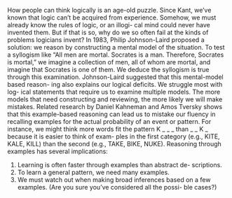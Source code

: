 How people can think logically is an age-old puzzle. Since Kant,
we’ve known that logic can’t be acquired from experience.
Somehow, we must already know the rules of logic, or an illogi-
cal mind could never have invented them. But if that is so, why
do we so often fail at the kinds of problems logicians invent?
In 1983, Philip Johnson-Laird proposed a solution: we reason by
constructing a mental model of the situation.
To test a syllogism like “All men are mortal. Socrates is a man.
Therefore, Socrates is mortal,” we imagine a collection of men,
all of whom are mortal, and imagine that Socrates is one of
them. We deduce the syllogism is true through this examination.
Johnson-Laird suggested that this mental-model based reason-
ing also explains our logical deficits. We struggle most with log-
ical statements that require us to examine multiple models. The
more models that need constructing and reviewing, the more
likely we will make mistakes.
Related research by Daniel Kahneman and Amos Tversky shows
that this example-based reasoning can lead us to mistake our
fluency in recalling examples for the actual probability of an
event or pattern. For instance, we might think more words fit the
pattern K _ _ _ than _ _ K _ because it is easier to think of exam-
ples in the first category (e.g., KITE, KALE, KILL) than the second
(e.g., TAKE, BIKE, NUKE).
Reasoning through examples has several implications:
1. Learning is often faster through examples than abstract de-
scriptions.
2. To learn a general pattern, we need many examples.
3. We must watch out when making broad inferences based on a
few examples. (Are you sure you’ve considered all the possi-
ble cases?)